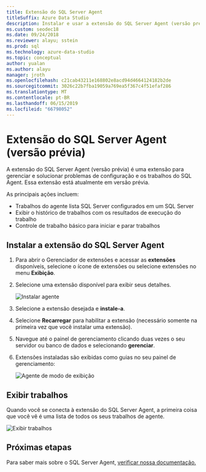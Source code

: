 ```yaml
---
title: Extensão do SQL Server Agent
titleSuffix: Azure Data Studio
description: Instalar e usar a extensão do SQL Server Agent (versão prévia) para o Studio de dados do Azure
ms.custom: seodec18
ms.date: 09/24/2018
ms.reviewer: alayu; sstein
ms.prod: sql
ms.technology: azure-data-studio
ms.topic: conceptual
author: yualan
ms.author: alayu
manager: jroth
ms.openlocfilehash: c21cab43211e168802e8acd94d4664124182b2de
ms.sourcegitcommit: 3026c22b7fba19059a769ea5f367c4f51efaf286
ms.translationtype: MT
ms.contentlocale: pt-BR
ms.lasthandoff: 06/15/2019
ms.locfileid: "66798052"
---
```

# <a name="sql-server-agent-extension-preview"></a>Extensão do SQL Server Agent (versão prévia)

A extensão do SQL Server Agent (versão prévia) é uma extensão para gerenciar e solucionar problemas de configuração e os trabalhos do SQL Agent. Essa extensão está atualmente em versão prévia.

As principais ações incluem:
- Trabalhos do agente lista SQL Server configurados em um SQL Server
- Exibir o histórico de trabalhos com os resultados de execução do trabalho
- Controle de trabalho básico para iniciar e parar trabalhos

## <a name="install-the-sql-server-agent-extension"></a>Instalar a extensão do SQL Server Agent

1. Para abrir o Gerenciador de extensões e acessar as **extensões** disponíveis, selecione o ícone de extensões ou selecione extensões no menu **Exibição**.
2. Selecione uma extensão disponível para exibir seus detalhes.

   ![Instalar agente](media/extensions/sql-server-agent-extension/install-sql-agent.png)

1. Selecione a extensão desejada e **instale-a**.
2. Selecione **Recarregar** para habilitar a extensão (necessário somente na primeira vez que você instalar uma extensão).
1. Navegue até o painel de gerenciamento clicando duas vezes o seu servidor ou banco de dados e selecionando **gerenciar**.
2. Extensões instaladas são exibidas como guias no seu painel de gerenciamento:

   ![Agente de modo de exibição](media/extensions/sql-server-agent-extension/view-sql-agent.png)

## <a name="view-jobs"></a>Exibir trabalhos

Quando você se conecta à extensão do SQL Server Agent, a primeira coisa que você vê é uma lista de todos os seus trabalhos de agente.

   ![Exibir trabalhos](media/extensions/sql-server-agent-extension/job-view.png)

## <a name="next-steps"></a>Próximas etapas

Para saber mais sobre o SQL Server Agent, [verificar nossa documentação.](https://docs.microsoft.com/sql/ssms/agent/sql-server-agent?view=sql-server-2017)


